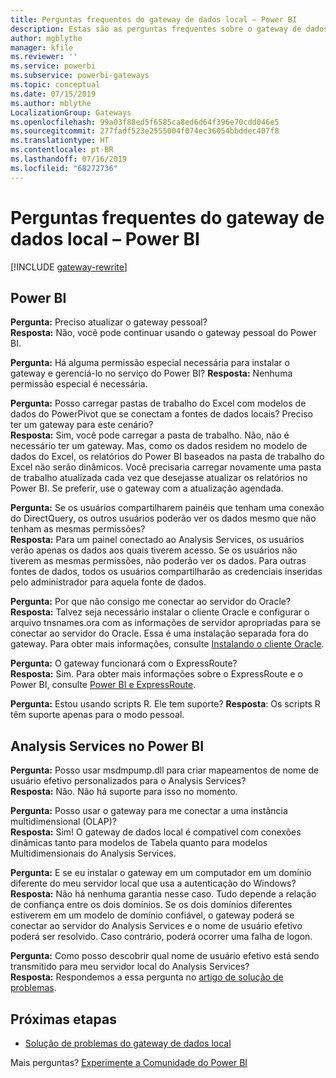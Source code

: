 ```yaml
---
title: Perguntas frequentes do gateway de dados local – Power BI
description: Estas são as perguntas frequentes sobre o gateway de dados local do Power BI. Esta é a página em que estão reunidas as perguntas frequentes sobre o gateway usado no Power BI.
author: mgblythe
manager: kfile
ms.reviewer: ''
ms.service: powerbi
ms.subservice: powerbi-gateways
ms.topic: conceptual
ms.date: 07/15/2019
ms.author: mblythe
LocalizationGroup: Gateways
ms.openlocfilehash: 99a03f88ed5f6585ca8ed6d64f396e70cdd046e5
ms.sourcegitcommit: 277fadf523e2555004f074ec36054bbddec407f8
ms.translationtype: HT
ms.contentlocale: pt-BR
ms.lasthandoff: 07/16/2019
ms.locfileid: "68272736"
---
```

# <a name="on-premises-data-gateway-faq---power-bi"></a>Perguntas frequentes do gateway de dados local – Power BI

[!INCLUDE [gateway-rewrite](includes/gateway-rewrite.md)]

## <a name="power-bi"></a>Power BI

**Pergunta:** Preciso atualizar o gateway pessoal?  
**Resposta:** Não, você pode continuar usando o gateway pessoal do Power BI.

**Pergunta:** Há alguma permissão especial necessária para instalar o gateway e gerenciá-lo no serviço do Power BI?
**Resposta:** Nenhuma permissão especial é necessária.

**Pergunta:** Posso carregar pastas de trabalho do Excel com modelos de dados do PowerPivot que se conectam a fontes de dados locais? Preciso ter um gateway para este cenário?  
**Resposta:** Sim, você pode carregar a pasta de trabalho. Não, não é necessário ter um gateway. Mas, como os dados residem no modelo de dados do Excel, os relatórios do Power BI baseados na pasta de trabalho do Excel não serão dinâmicos. Você precisaria carregar novamente uma pasta de trabalho atualizada cada vez que desejasse atualizar os relatórios no Power BI. Se preferir, use o gateway com a atualização agendada.

**Pergunta:** Se os usuários compartilharem painéis que tenham uma conexão do DirectQuery, os outros usuários poderão ver os dados mesmo que não tenham as mesmas permissões?  
**Resposta:** Para um painel conectado ao Analysis Services, os usuários verão apenas os dados aos quais tiverem acesso. Se os usuários não tiverem as mesmas permissões, não poderão ver os dados. Para outras fontes de dados, todos os usuários compartilharão as credenciais inseridas pelo administrador para aquela fonte de dados.

**Pergunta:** Por que não consigo me conectar ao servidor do Oracle?  
**Resposta:** Talvez seja necessário instalar o cliente Oracle e configurar o arquivo tnsnames.ora com as informações de servidor apropriadas para se conectar ao servidor do Oracle. Essa é uma instalação separada fora do gateway. Para obter mais informações, consulte [Instalando o cliente Oracle](service-gateway-onprem-manage-oracle.md#installing-the-oracle-client).

**Pergunta:** O gateway funcionará com o ExpressRoute?  
**Resposta:** Sim. Para obter mais informações sobre o ExpressRoute e o Power BI, consulte [Power BI e ExpressRoute](service-admin-power-bi-expressroute.md).

**Pergunta:** Estou usando scripts R. Ele tem suporte?
**Resposta**: Os scripts R têm suporte apenas para o modo pessoal.

## <a name="analysis-services-in-power-bi"></a>Analysis Services no Power BI

**Pergunta:** Posso usar msdmpump.dll para criar mapeamentos de nome de usuário efetivo personalizados para o Analysis Services?  
**Resposta:** Não. Não há suporte para isso no momento.

**Pergunta:** Posso usar o gateway para me conectar a uma instância multidimensional (OLAP)?  
**Resposta:** Sim! O gateway de dados local é compatível com conexões dinâmicas tanto para modelos de Tabela quanto para modelos Multidimensionais do Analysis Services.

**Pergunta:** E se eu instalar o gateway em um computador em um domínio diferente do meu servidor local que usa a autenticação do Windows?  
**Resposta:** Não há nenhuma garantia nesse caso. Tudo depende a relação de confiança entre os dois domínios. Se os dois domínios diferentes estiverem em um modelo de domínio confiável, o gateway poderá se conectar ao servidor do Analysis Services e o nome de usuário efetivo poderá ser resolvido. Caso contrário, poderá ocorrer uma falha de logon.

**Pergunta:** Como posso descobrir qual nome de usuário efetivo está sendo transmitido para meu servidor local do Analysis Services?  
**Resposta:** Respondemos a essa pergunta no [artigo de solução de problemas](service-gateway-onprem-tshoot.md).

## <a name="next-steps"></a>Próximas etapas

* [Solução de problemas do gateway de dados local](/data-integration/gateway/service-gateway-tshoot)

Mais perguntas? [Experimente a Comunidade do Power BI](http://community.powerbi.com/)

